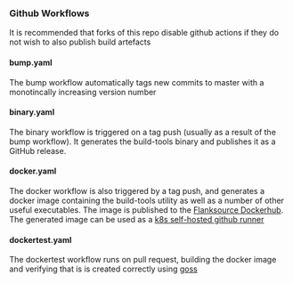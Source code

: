 ### Github Workflows

It is recommended that forks of this repo disable github actions if they do not
wish to also publish build artefacts

#### bump.yaml

The bump workflow automatically tags new commits to master with a monotincally
increasing version number

#### binary.yaml

The binary workflow is triggered on a tag push (usually as a result of the bump
workflow).  It generates the build-tools binary and publishes it as a GitHub
release.

#### docker.yaml

The docker workflow is also triggered by a tag push, and generates a docker
image containing the build-tools utility as well as a number of other useful
executables.  The image is published to the [Flanksource
Dockerhub](https://hub.docker.com/r/flanksource/build-tools). The generated
image can be used as a [k8s self-hosted github
runner](https://github.com/summerwind/actions-runner-controller)

#### dockertest.yaml

The dockertest workflow runs on pull request, building the docker image and
verifying that is is created correctly using
[goss](https://github.com/aelsabbahy/goss)
